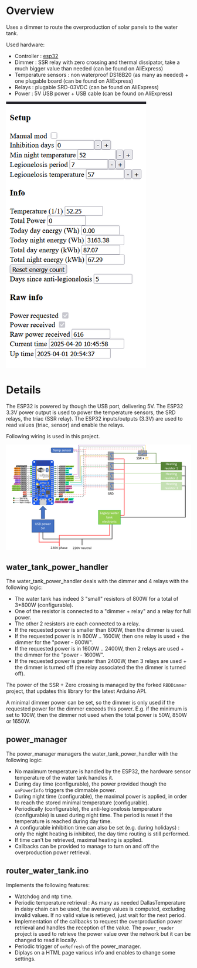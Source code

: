 Overview
========

Uses a dimmer to route the overproduction of solar panels to the water tank.

Used hardware:
* Controller : [esp32](https://www.upesy.fr/)
* Dimmer : SSR relay with zero crossing and thermal dissipator, take a much bigger value than needed (can be found on AliExpress)
* Temperature sensors : non waterproof DS18B20 (as many as needed) + one plugable board (can be found on AliExpress)
* Relays : plugable SRD-03VDC (can be found on AliExpress)
* Power : 5V USB power + USB cable (can be found on AliExpress)

![Alt text](html_display.png?raw=true "HTML display")

Details
=======

The ESP32 is powered by though the USB port, delivering 5V.
The ESP32 3.3V power output is used to power the temperature sensors, the SRD relays, the triac (SSR relay).
The ESP32 inputs/outputs (3.3V) are used to read values (triac, sensor) and enable the relays.

Following wiring is used in this project.

![Wiring](wiring.png?raw=true "Wiring")

water_tank_power_handler
------------------------

The water_tank_power_handler deals with the dimmer and 4 relays with the following logic:
* The water tank has indeed 3 "small" resistors of 800W for a total of 3*800W (configurable).
* One of the resistor is connected to a "dimmer + relay" and a relay for full power.
* The other 2 resistors are each connected to a relay.
* If the requested power is smaller than 800W, then the dimmer is used.
* If the requested power is in 800W .. 1600W, then one relay is used + the dimmer for the "power - 800W".
* If the requested power is in 1600W .. 2400W, then 2 relays are used + the dimmer for the "power - 1600W".
* If the requested power is greater than 2400W, then 3 relays are used + the dimmer is turned off (the relay associated the the dimmer is turned off).

The power of the SSR + Zero crossing is managed by the forked `RBDDimmer` project, that updates this library for the latest Arduino API.

A minimal dimmer power can be set, so the dimmer is only used if the requested power for the dimmer exceeds this power. E.g. if the minimum is set to 100W, then the dimmer not used when the total power is 50W, 850W or 1650W.

power_manager
-------------

The power_manager managers the water_tank_power_handler with the following logic:
* No maximum temperature is handled by the ESP32, the hardware sensor temperature of the water tank handles it.
* During day time (configurable), the power provided though the `onPowerInfo` triggers the dimmable power.
* During night time (configurable), the maximal power is applied, in order to reach the stored minimal temperature (configurable).
* Periodically (configurable), the anti-legionelosis temperature (configurable) is used during night time. The period is reset if the temperature is reached during day time.
* A configurable inhibition time can also be set (e.g. during holidays) : only the night heating is inhibited, the day time routing is still performed.
* If time can't be retrieved, maximal heating is applied.
* Callbacks can be provided to manage to turn on and off the overproduction power retrieval.

router_water_tank.ino
---------------------

Implements the following features:
* Watchdog and ntp time.
* Periodic temperature retrieval : As many as needed DallasTemperature in daisy chain can be used, the average values is computed, excluding invalid values. If no valid value is retieved, just wait for the next period.
* Implementation of the callbacks to request the overproduction power retrieval and handles the reception of the value. The `power_reader` project is used to retrieve the power value over the network but it can be changed to read it locally.
* Periodic trigger of `onRefresh` of the power_manager.
* Diplays on a HTML page various info and enables to change some settings.